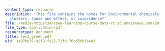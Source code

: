 ```yaml
---
content_type: resource
description: 'This file contains the notes for Environmental chemicals and Cancer
  clusters: Cause and effect, or coincidence?'
file: /media/https%3A/open-learning-course-data-rc.s3.amazonaws.com/20-104j-chemicals-in-the-environment-toxicology-and-public-health-be-104j-spring-2005/1497be3792f9fe2272fd76cd56b1b4a3_lec3_green.pdf
file_type: application/pdf
resourcetype: Document
title: lec3_green.pdf
uid: 1497be37-92f9-fe22-72fd-76cd56b1b4a3
---
```

